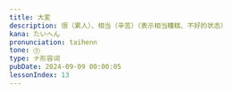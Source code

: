 ```yaml
---
title: 大変
description: 很（累人）、相当（辛苦）（表示相当糟糕、不好的状态）
kana: たいへん
pronunciation: taihenn
tone: ⓪
type: ナ形容词
pubDate: 2024-09-09 00:00:05
lessonIndex: 13
---
```

